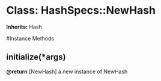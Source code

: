 # Class: HashSpecs::NewHash
**Inherits:** Hash
    




#Instance Methods
## initialize(*args) [](#method-i-initialize)

**@return** [NewHash] a new instance of NewHash

